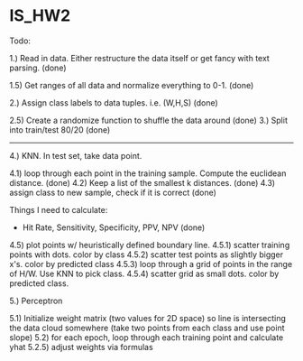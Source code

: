# IS_HW2

Todo:


1.) Read in data. Either restructure the data itself or get fancy with text
parsing. (done)

1.5) Get ranges of all data and normalize everything to 0-1. (done)

2.) Assign class labels to data tuples. i.e. (W,H,S) (done)

2.5) Create a randomize function to shuffle the data around (done)
3.) Split into train/test 80/20 (done)

_______________________________

4.) KNN. In test set, take data point.

4.1) loop through each point in the training sample. Compute the euclidean distance. (done)
4.2) Keep a list of the smallest k distances. (done)
4.3) assign class to new sample, check if it is correct (done)

Things I need to calculate:
- Hit Rate, Sensitivity, Specificity, PPV, NPV (done)

4.5) plot points w/ heuristically defined boundary line.
4.5.1) scatter training points with dots. color by class
4.5.2) scatter test points as slightly bigger x's. color by predicted class
4.5.3) loop through a grid of points in the range of H/W. Use KNN to pick class.
4.5.4) scatter grid as small dots. color by predicted class.   

5.) Perceptron

5.1) Initialize weight matrix (two values for 2D space) so line is intersecting
the data cloud somewhere (take two points from each class and use point slope)
5.2) for each epoch, loop through each training point and calculate yhat
5.2.5) adjust weights via formulas
